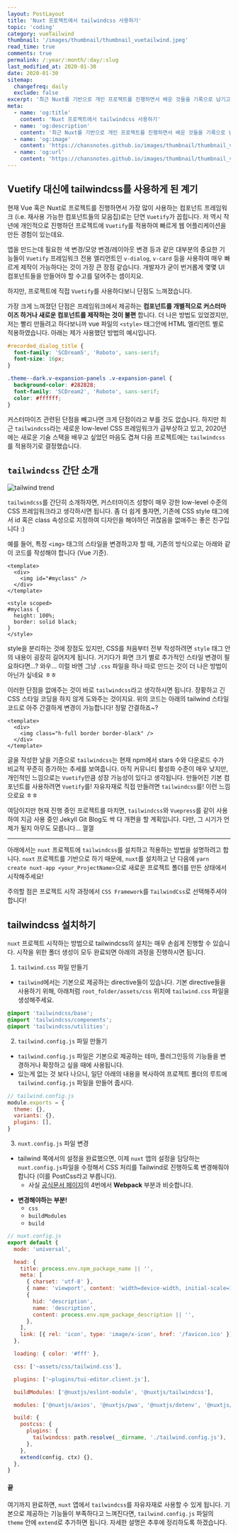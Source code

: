 ```yaml
---
layout: PostLayout
title: 'Nuxt 프로젝트에서 tailwindcss 사용하기'
topic: 'coding'
category: vueTailwind
thumbnail: '/images/thumbnail/thumbnail_vuetailwind.jpeg'
read_time: true
comments: true
permalink: /:year/:month/:day/:slug
last_modified_at: 2020-01-30
date: 2020-01-30
sitemap:
  changefreq: daily
  exclude: false
excerpt: '최근 Nuxt를 기반으로 개인 프로젝트를 진행하면서 배운 것들을 기록으로 남기고, 공유하기 위한 목적의 글입니다.'
meta:
  - name: 'og:title'
    content: 'Nuxt 프로젝트에서 tailwindcss 사용하기'
  - name: 'og:description'
    content: '최근 Nuxt를 기반으로 개인 프로젝트를 진행하면서 배운 것들을 기록으로 남기고, 공유하기 위한 목적의 글입니다.'
  - name: 'og:image'
    content: 'https://chansnotes.github.io/images/thumbnail/thumbnail_vuetailwind.jpeg'
  - name: 'og:url'
    content: 'https://chansnotes.github.io/images/thumbnail/thumbnail_vuetailwind.jpeg'
---
```


## Vuetify 대신에 tailwindcss를 사용하게 된 계기

현재 Vue 혹은 Nuxt로 프로젝트를 진행하면서 가장 많이 사용하는 컴포넌트 프레임워크 (i.e. 재사용 가능한 컴포넌트들의 모음집)로는 단연 `Vuetify`가 꼽힙니다.
저 역시 작년에 개인적으로 진행하던 프로젝트에 `Vuetify`를 적용하여 빠르게 웹 어플리케이션을 만든 경험이 있는데요.

앱을 만드는데 필요한 색 변경/모양 변경/레이아웃 변경 등과 같은 대부분의 중요한 기능들이 `Vuetify` 프레임워크 전용 엘리먼트인 `v-dialog`, `v-card` 등을 사용하여 매우 빠르게 제작이 가능하다는 것이 가장 큰 장점 같습니다.
개발자가 굳이 번거롭게 몇몇 UI 컴포넌트들을 만들어야 할 수고를 덜어주는 셈이지요.

하지만, 프로젝트에 직접 `Vuetify`를 사용하다보니 단점도 느껴졌습니다.

가장 크게 느껴졌던 단점은 프레임워크에서 제공하는 **컴포넌트를 개별적으로 커스터마이즈 하거나 새로운 컴포넌트를 제작하는 것이 불편** 합니다. 더 나은 방법도 있었겠지만, 저는 빨리 만들려고 하다보니까 vue 파일의 `<style>` 태그안에 HTML 엘리먼트 별로 적용하였습니다. 아래는 제가 사용했던 방법의 예시입니다.

```css
#recorded_dialog_title {
  font-family: 'SCDream5', 'Roboto', sans-serif;
  font-size: 16px;
}

.theme--dark.v-expansion-panels .v-expansion-panel {
  background-color: #282828;
  font-family: 'SCDream2', 'Roboto', sans-serif;
  color: #ffffff;
}
```

커스터마이즈 관련된 단점을 빼고나면 크게 단점이라고 부를 것도 없습니다. 하지만 최근 `tailwindcss`라는 새로운 low-level CSS 프레임워크가 급부상하고 있고, 2020년에는 새로운 기술 스택을 배우고 싶었던 마음도 겹쳐 다음 프로젝트에는 `tailwindcss`를 적용하기로 결정했습니다.

## `tailwindcss` 간단 소개

![tailwind trend](https://chansnotes.github.io/images/tailwind/trend.png)

`tailwindcss`를 간단히 소개하자면, 커스터마이즈 성향이 매우 강한 low-level 수준의 CSS 프레임워크라고 생각하시면 됩니다.
좀 더 쉽게 풀자면, 기존에 CSS style 태그에서 id 혹은 class 속성으로 지정하여 디자인을 해야하던 귀찮음을 없애주는 좋은 친구입니다 :)

예를 들어, 특정 `<img>` 태그의 스타일을 변경하고자 할 때, 기존의 방식으로는 아래와 같이 코드를 작성해야 합니다 (Vue 기준).

```vue
<template>
  <div>
    <img id="#myclass" />
  </div>
</template>

<style scoped>
#myclass {
  height: 100%;
  border: solid black;
}
</style>
```

style을 분리하는 것에 장점도 있지만, CSS를 처음부터 전부 작성하려면 `style` 태그 안의 내용이 굉장히 길어지게 됩니다.
거기다가 화면 크기 별로 추가적인 스타일 변경이 필요하다면...? 와우...
이럴 바엔 그냥 `.css` 파일을 하나 따로 만드는 것이 더 나은 방법이 아닌가 싶네요 ㅎㅎ

이러한 단점을 없애주는 것이 바로 `tailwindcss`라고 생각하시면 됩니다. 장황하고 긴 CSS 스타일 코딩을 하지 않게 도와주는 것이지요.
위의 코드는 아래의 tailwind 스타일 코드로 아주 간결하게 변경이 가능합니다! 정말 간결하죠~?

```vue
<template>
  <div>
    <img class="h-full border border-black" />
  </div>
</template>
```

글을 작성한 날을 기준으로 `tailwindcss`는 현재 npm에서 stars 수와 다운로드 수가 비교적 꾸준히 증가하는 추세를 보여줍니다.
아직 커뮤니티 활성화 수준이 매우 낮지만, 개인적인 느낌으로는 `Vuetify`만큼 성장 가능성이 있다고 생각됩니다.
만들어진 기본 컴포넌트를 사용하려면 `Vuetify`를!
자유자재로 직접 만들려면 `tailwindcss`를! 이런 느낌으로요 ㅎㅎ

여담이지만 현재 진행 중인 프로젝트를 마치면, `tailwindcss`와 `Vuepress`를 같이 사용하여 지금 사용 중인 Jekyll Git Blog도 싹 다 개편을 할 계획입니다.
다만, 그 시기가 언제가 될지 아무도 모릅니다... 껄껄

---

아래에서는 `nuxt` 프로젝트에 `tailwindcss`를 설치하고 적용하는 방법을 설명하려고 합니다.
`nuxt` 프로젝트를 기반으로 하기 때문에, `nuxt`를 설치하고 난 다음에 `yarn create nuxt-app <your_ProjectName>`으로 새로운 프로젝트 폴더를 만든 상태에서 시작해주세요!

주의할 점은 프로젝트 시작 과정에서 `CSS Framework`를 `TailwindCss`로 선택해주셔야 합니다!

## tailwindcss 설치하기

`nuxt` 프로젝트 시작하는 방법으로 tailwindcss의 설치는 매우 손쉽게 진행할 수 있습니다.
시작을 위한 폴더 생성이 모두 완료되면 아래의 과정을 진행하시면 됩니다.

1. `tailwind.css` 파일 만들기

- `tailwind`에서는 기본으로 제공하는 directive들이 있습니다. 기본 directive들을 사용하기 위해, 아래처럼 `root_folder/assets/css` 위치에 `tailwind.css` 파일을 생성해주세요.

```css
@import 'tailwindcss/base';
@import 'tailwindcss/components';
@import 'tailwindcss/utilities';
```

2. `tailwind.config.js` 파일 만들기

- `tailwind.config.js` 파일은 기본으로 제공하는 테마, 플러그인등의 기능들을 변경하거나 확장하고 싶을 때에 사용됩니다.
- 있는게 없는 것 보다 나으니, 일단 아래의 내용을 복사하여 프로젝트 폴더의 루트에 `tailwind.config.js` 파일을 만들어 줍시다.

```js
// tailwind.config.js
module.exports = {
  theme: {},
  variants: {},
  plugins: [],
}
```

3. `nuxt.config.js` 파일 변경

- tailwind 쪽에서의 설정을 완료했으면, 이제 `nuxt` 앱의 설정을 담당하는 `nuxt.config.js`파일을 수정해서 CSS 처리를 Tailwind로 진행하도록 변경해줘야 합니다 (이를 PostCss라고 부릅니다).
  - 사실 [공식문서 페이지](tailwindcss.com/docs/installation/)의 4번에서 **Webpack** 부분과 비슷합니다.

* **변경해야하는 부분!**
  - `css`
  - `buildModules`
  - `build`

```js
// nuxt.config.js
export default {
  mode: 'universal',

  head: {
    title: process.env.npm_package_name || '',
    meta: [
      { charset: 'utf-8' },
      { name: 'viewport', content: 'width=device-width, initial-scale=1' },
      {
        hid: 'description',
        name: 'description',
        content: process.env.npm_package_description || '',
      },
    ],
    link: [{ rel: 'icon', type: 'image/x-icon', href: '/favicon.ico' }],
  },

  loading: { color: '#fff' },

  css: ['~assets/css/tailwind.css'],

  plugins: ['~plugins/tui-editor.client.js'],

  buildModules: ['@nuxtjs/eslint-module', '@nuxtjs/tailwindcss'],

  modules: ['@nuxtjs/axios', '@nuxtjs/pwa', '@nuxtjs/dotenv', '@nuxtjs/auth'],

  build: {
    postcss: {
      plugins: {
        tailwindcss: path.resolve(__dirname, './tailwind.config.js'),
      },
    },
    extend(config, ctx) {},
  },
}
```

#### 끝

여기까지 완료하면, `nuxt` 앱에서 `tailwindcss`를 자유자재로 사용할 수 있게 됩니다.
기본으로 제공하는 기능들이 부족하다고 느껴진다면, `tailwind.config.js` 파일의 `theme` 안에 `extend`로 추가하면 됩니다. 자세한 설명은 추후에 정리하도록 하겠습니다.
